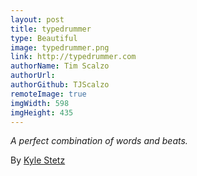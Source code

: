 ```yaml
---
layout: post
title: typedrummer
type: Beautiful
image: typedrummer.png
link: http://typedrummer.com
authorName: Tim Scalzo
authorUrl:
authorGithub: TJScalzo
remoteImage: true
imgWidth: 598
imgHeight: 435
---
```


_A perfect combination of words and beats._

By [Kyle Stetz](http://kylestetz.com)
